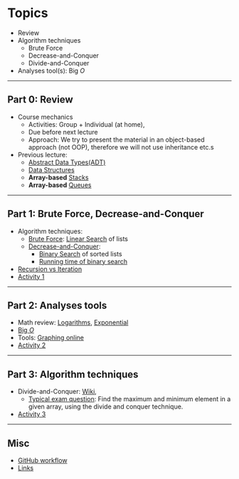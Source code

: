 # Topics

- Review
- Algorithm techniques
  - Brute Force
  - Decrease-and-Conquer
  - Divide-and-Conquer
- Analyses tool(s): Big $O$

---

## Part 0: Review

- Course mechanics
  - Activities: Group + Individual (at home),
  - Due before next lecture
  - Approach: We try to present the material in an object-based approach (not OOP), therefore we will not use inheritance etc.s
- Previous lecture:
  - [Abstract Data Types(ADT)](https://en.wikipedia.org/wiki/Abstract_data_type)
  - [Data Structures](https://en.wikipedia.org/wiki/Data_structure)
  - **Array-based** [Stacks](https://www.softwaretestinghelp.com/stack-in-cpp/)
  - **Array-based** [Queues](https://www.softwaretestinghelp.com/queue-in-cpp/)

---

## Part 1: Brute Force, Decrease-and-Conquer

- Algorithm techniques:
  - [Brute Force](https://www.geeksforgeeks.org/brute-force-approach-and-its-pros-and-cons/): [Linear Search](https://www.softwaretestinghelp.com/searching-algorithms-in-cpp/) of lists
  - [Decrease-and-Conquer](https://www.geeksforgeeks.org/decrease-and-conquer/):
    - [Binary Search](https://www.softwaretestinghelp.com/searching-algorithms-in-cpp/) of sorted lists
    - [Running time of binary search](https://www.khanacademy.org/computing/computer-science/algorithms/binary-search/a/running-time-of-binary-search)
- [Recursion vs Iteration](https://www.geeksforgeeks.org/introduction-to-recursion-data-structure-and-algorithm-tutorials/)
- [Activity 1](./activity1/README.md)

---

## Part 2: Analyses tools

- Math review: [Logarithms](https://www.mathsisfun.com/algebra/logarithms.html), [Exponential](https://en.wikipedia.org/wiki/Wheat_and_chessboard_problem)
- [Big $O$](https://justin.abrah.ms/computer-science/big-o-notation-explained.html)
- Tools: [Graphing online](https://www.mathway.com/graph)
- [Activity 2](./activity2/README.md)

---

## Part 3: Algorithm techniques

- Divide-and-Conquer: [Wiki](https://en.wikipedia.org/wiki/Divide-and-conquer_algorithm),
  - [Typical exam question](https://www.geeksforgeeks.org/introduction-to-divide-and-conquer-algorithm-data-structure-and-algorithm-tutorials/): Find the maximum and minimum element in a given array, using the divide and conquer technique.
- [Activity 3](./activity3/README.md)

---

## Misc

- [GitHub workflow](./github.md)
- [Links](./links.md)
